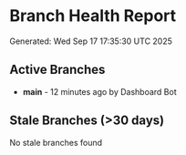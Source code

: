 # Branch Health Report
Generated: Wed Sep 17 17:35:30 UTC 2025

## Active Branches
- **main** - 12 minutes ago by Dashboard Bot

## Stale Branches (>30 days)
No stale branches found
